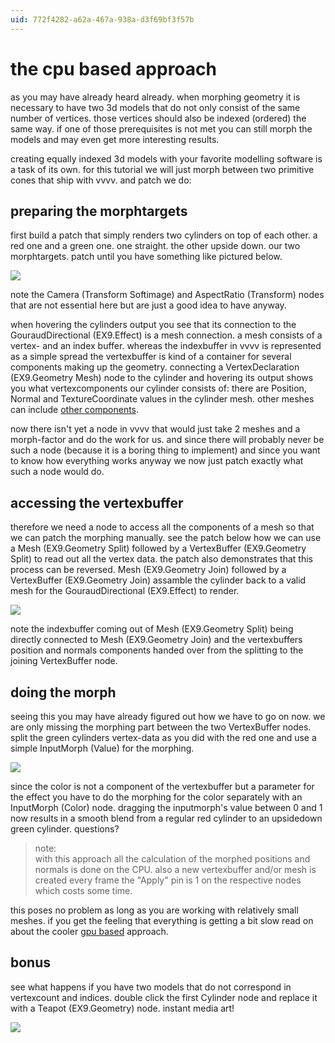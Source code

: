 ```yaml
---
uid: 772f4282-a62a-467a-938a-d3f69bf3f57b
---
```


# the cpu based approach

as you may have already heard already. when morphing geometry it is necessary to have two 3d models that do not only consist of the same number of vertices. those vertices should also be indexed (ordered) the same way. if one of those prerequisites is not met you can still morph the models and may even get more interesting results.   

creating equally indexed 3d models with your favorite modelling software is a task of its own. for this tutorial we will just morph between two primitive cones that ship with vvvv. and patch we do:  

## preparing the morphtargets

first build a patch that simply renders two cylinders on top of each other. a red one and a green one. one straight. the other upside down. our two morphtargets. patch until you have something like pictured below.  

![](~/img/cpu_012_3.jpg "")  

note the <span class="node">Camera (Transform Softimage)</span> and <span class="node">AspectRatio (Transform)</span> nodes that are not essential here but are just a good idea to have anyway.  

when hovering the cylinders output you see that its connection to the <span class="node">GouraudDirectional (EX9.Effect)</span> is a mesh connection. a mesh consists of a vertex- and an index buffer. whereas the indexbuffer in vvvv is represented as a simple spread the vertexbuffer is kind of a container for several components making up the geometry. connecting a VertexDeclaration (EX9.Geometry Mesh) node to the cylinder and hovering its output shows you what vertexcomponents our cylinder consists of: there are Position, Normal and TextureCoordinate values in the cylinder mesh. other meshes can include <a href="http://msdn.microsoft.com/library/default.asp?url=/library/en-us/directx9_c/D3DDECLUSAGE.asp" class="extURL" target="_blank">other components</a>.   

now there isn't yet a node in vvvv that would just take 2 meshes and a morph-factor and do the work for us. and since there will probably never be such a node (because it is a boring thing to implement) and since you want to know how everything works anyway we now just patch exactly what such a node would do.   

## accessing the vertexbuffer

therefore we need a node to access all the components of a mesh so that we can patch the morphing manually. see the patch below how we can use a <span class="node">Mesh (EX9.Geometry Split)</span> followed by a <span class="node">VertexBuffer (EX9.Geometry Split)</span> to read out all the vertex data. the patch also demonstrates that this process can be reversed. <span class="node">Mesh (EX9.Geometry Join)</span> followed by a <span class="node">VertexBuffer (EX9.Geometry Join)</span> assamble the cylinder back to a valid mesh for the <span class="node">GouraudDirectional (EX9.Effect)</span> to render.  

![](~/img/cpu_021_3.jpg "")  

note the indexbuffer coming out of <span class="node">Mesh (EX9.Geometry Split)</span> being directly connected to <span class="node">Mesh (EX9.Geometry Join)</span> and the vertexbuffers position and normals components handed over from the splitting to the joining VertexBuffer node.   

## doing the morph

seeing this you may have already figured out how we have to go on now. we are only missing the morphing part between the two VertexBuffer nodes. split the green cylinders vertex-data as you did with the red one and use a simple <span class="node">InputMorph (Value)</span> for the morphing.  

![](~/img/cpu_031_3.jpg "")  

since the color is not a component of the vertexbuffer but a parameter for the effect you have to do the morphing for the color separately with an <span class="node">InputMorph (Color)</span> node. dragging the inputmorph's value between 0 and 1 now results in a smooth blend from a regular red cylinder to an upsidedown green cylinder. questions?  

>note:  
with this approach all the calculation of the morphed positions and normals is done on the CPU. also a new vertexbuffer and/or mesh is created every frame the "Apply" pin is 1 on the respective nodes which costs some time.   

this poses no problem as long as you are working with relatively small meshes. if you get the feeling that everything is getting a bit slow read on about the cooler [gpu based](xref:a1af3b44-af68-4ce5-8a46-57a0561596f9) approach.  
  

## bonus

see what happens if you have two models that do not correspond in vertexcount and indices. double click the first Cylinder node and replace it with a <span class="node">Teapot (EX9.Geometry)</span> node. instant media art!  

![](~/img/cpu_040_3.jpg "")  
